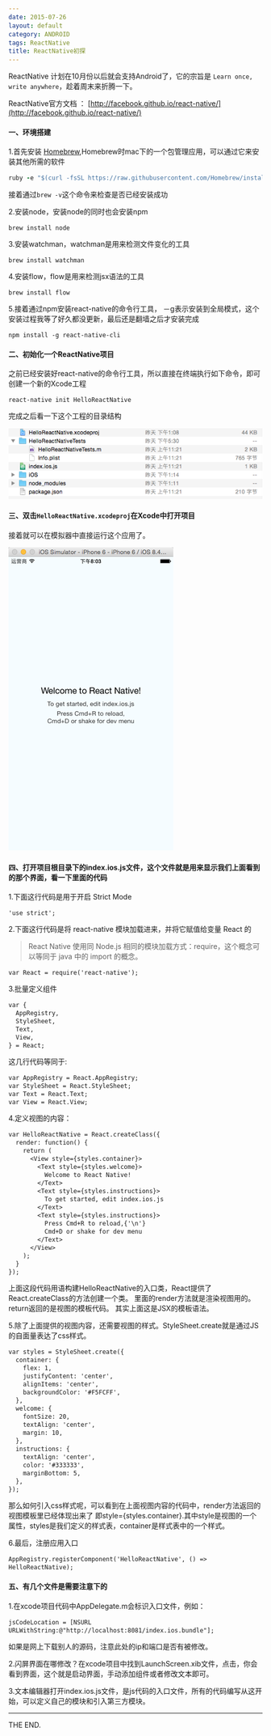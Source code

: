 ```yaml
---
date: 2015-07-26
layout: default
category: ANDROID
tags: ReactNative
title: ReactNative初探
---
```


ReactNative 计划在10月份以后就会支持Android了，它的宗旨是 `Learn once, write anywhere`，趁着周末来折腾一下。

ReactNative官方文档 ： [http://facebook.github.io/react-native/](http://facebook.github.io/react-native/)

<!--more-->

#### 一、环境搭建

1.首先安装 [Homebrew](http://brew.sh/),Homebrew时mac下的一个包管理应用，可以通过它来安装其他所需的软件

```ruby
ruby -e "$(curl -fsSL https://raw.githubusercontent.com/Homebrew/install/master/install)"
```

接着通过`brew -v`这个命令来检查是否已经安装成功

2.安装node，安装node的同时也会安装npm

```
brew install node
```

3.安装watchman，watchman是用来检测文件变化的工具

```
brew install watchman
```

4.安装flow，flow是用来检测jsx语法的工具

```
brew install flow
```

5.接着通过npm安装react-native的命令行工具， －g表示安装到全局模式，这个安装过程我等了好久都没更新，最后还是翻墙之后才安装完成

```
npm install -g react-native-cli
```

#### 二、初始化一个ReactNative项目

之前已经安装好react-native的命令行工具，所以直接在终端执行如下命令，即可创建一个新的Xcode工程

```
react-native init HelloReactNative
```

完成之后看一下这个工程的目录结构

![0726_reactnative_files.png](/src/imgs/1507/0726_reactnative_files.png)

#### 三、双击`HelloReactNative.xcodeproj`在Xcode中打开项目

接着就可以在模拟器中直接运行这个应用了。

![0726_helloreactnative_app.png](/src/imgs/1507/0726_helloreactnative_app.png)

#### 四、打开项目根目录下的index.ios.js文件，这个文件就是用来显示我们上面看到的那个界面，看一下里面的代码

1.下面这行代码是用于开启 Strict Mode

```
'use strict';
```

2.下面这行代码是将 react-native 模块加载进来，并将它赋值给变量 React 的

> React Native 使用同 Node.js 相同的模块加载方式：require，这个概念可以等同于 java 中的 import 的概念。

```
var React = require('react-native');
```

3.批量定义组件

```
var {
  AppRegistry,
  StyleSheet,
  Text,
  View,
} = React;
```

这几行代码等同于:

```
var AppRegistry = React.AppRegistry;
var StyleSheet = React.StyleSheet;
var Text = React.Text;
var View = React.View;
```

4.定义视图的内容：

```
var HelloReactNative = React.createClass({
  render: function() {
    return (
      <View style={styles.container}>
        <Text style={styles.welcome}>
          Welcome to React Native!
        </Text>
        <Text style={styles.instructions}>
          To get started, edit index.ios.js
        </Text>
        <Text style={styles.instructions}>
          Press Cmd+R to reload,{'\n'}
          Cmd+D or shake for dev menu
        </Text>
      </View>
    );
  }
});
```

上面这段代码用语构建HelloReactNative的入口类，React提供了React.createClass的方法创建一个类。
里面的render方法就是渲染视图用的。return返回的是视图的模板代码。
其实上面这是JSX的模板语法。


5.除了上面提供的视图内容，还需要视图的样式。StyleSheet.create就是通过JS的自面量表达了css样式。

```
var styles = StyleSheet.create({
  container: {
    flex: 1,
    justifyContent: 'center',
    alignItems: 'center',
    backgroundColor: '#F5FCFF',
  },
  welcome: {
    fontSize: 20,
    textAlign: 'center',
    margin: 10,
  },
  instructions: {
    textAlign: 'center',
    color: '#333333',
    marginBottom: 5,
  },
});
```

那么如何引入css样式呢，可以看到在上面视图内容的代码中，render方法返回的视图模板里已经体现出来了
即style={styles.container}.其中style是视图的一个属性，styles是我们定义的样式表，container是样式表中的一个样式。

6.最后，注册应用入口

```
AppRegistry.registerComponent('HelloReactNative', () => HelloReactNative);
```

####  五、有几个文件是需要注意下的

1.在xcode项目代码中AppDelegate.m会标识入口文件，例如：

```
jsCodeLocation = [NSURL URLWithString:@"http://localhost:8081/index.ios.bundle"];
```

如果是网上下载别人的源码，注意此处的ip和端口是否有被修改。

2.闪屏界面在哪修改？在xcode项目中找到LaunchScreen.xib文件，点击，你会看到界面，这个就是启动界面，手动添加组件或者修改文本即可。

3.文本编辑器打开index.ios.js文件，是js代码的入口文件，所有的代码编写从这开始，可以定义自己的模块和引入第三方模块。

- - -
THE END.
